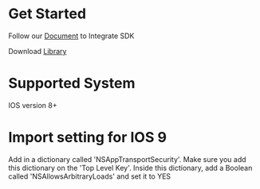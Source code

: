 # Get Started

Follow our [Document](https://boomcollective.zendesk.com/hc/en-us/articles/204823129) to Integrate SDK

Download [Library](IOSSDK/BoomiOSVideoPlayerLibrary.zip)

# Supported System
IOS version 8+

# Import setting for IOS 9
Add in a dictionary called 'NSAppTransportSecurity'. Make sure you add this dictionary on the 'Top Level Key'. 
Inside this dictionary, add a Boolean called 'NSAllowsArbitraryLoads' and set it to YES

